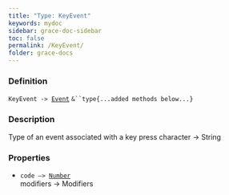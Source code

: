 ```yaml
---
title: "Type: KeyEvent"
keywords: mydoc
sidebar: grace-doc-sidebar
toc: false
permalink: /KeyEvent/
folder: grace-docs
---
```


### Definition
`KeyEvent -> `[`Event`](/grace-documentation/Event) `&``type{...added methods below...}`

### Description
Type of an event associated with a key press character → String

### Properties
- `code —> `[`Number`]({{site.baseurl}}/404)  
modifiers → Modifiers
  
